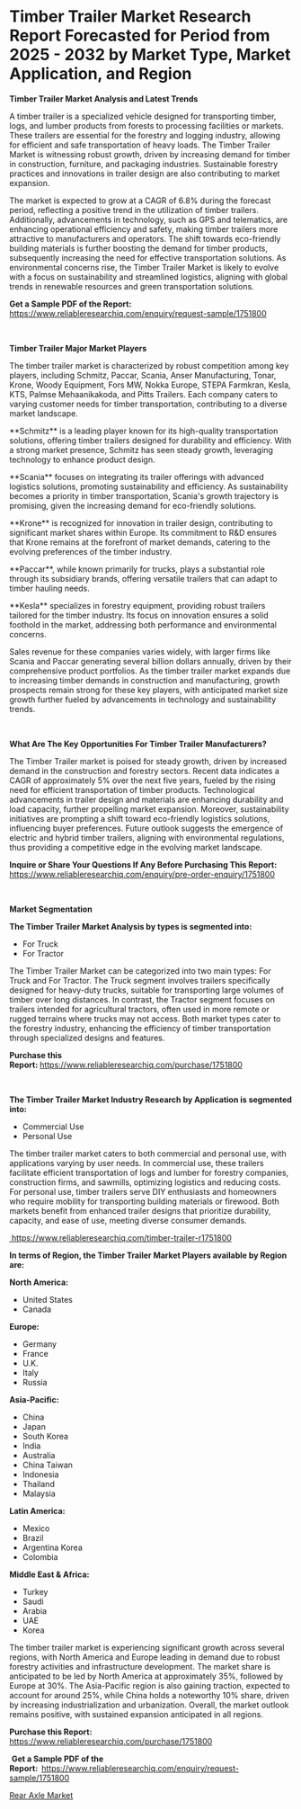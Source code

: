 <p><h1>Timber Trailer Market Research Report Forecasted for Period from 2025 -  2032 by Market Type, Market Application, and Region</h1></p><p><strong>Timber Trailer Market Analysis and Latest Trends</strong></p>
<p><p>A timber trailer is a specialized vehicle designed for transporting timber, logs, and lumber products from forests to processing facilities or markets. These trailers are essential for the forestry and logging industry, allowing for efficient and safe transportation of heavy loads. The Timber Trailer Market is witnessing robust growth, driven by increasing demand for timber in construction, furniture, and packaging industries. Sustainable forestry practices and innovations in trailer design are also contributing to market expansion.</p><p>The market is expected to grow at a CAGR of 6.8% during the forecast period, reflecting a positive trend in the utilization of timber trailers. Additionally, advancements in technology, such as GPS and telematics, are enhancing operational efficiency and safety, making timber trailers more attractive to manufacturers and operators. The shift towards eco-friendly building materials is further boosting the demand for timber products, subsequently increasing the need for effective transportation solutions. As environmental concerns rise, the Timber Trailer Market is likely to evolve with a focus on sustainability and streamlined logistics, aligning with global trends in renewable resources and green transportation solutions.</p></p>
<p><strong>Get a Sample PDF of the Report:&nbsp;</strong> <a href="https://www.reliableresearchiq.com/enquiry/request-sample/1751800?utm_campaign=3350&utm_medium=2&utm_source=Github&utm_content=ia&utm_term=30032025&utm_id=timber-trailer">https://www.reliableresearchiq.com/enquiry/request-sample/1751800</a></p>
<p>&nbsp;</p>
<p><strong>Timber Trailer Major Market Players</strong></p>
<p><p>The timber trailer market is characterized by robust competition among key players, including Schmitz, Paccar, Scania, Anser Manufacturing, Tonar, Krone, Woody Equipment, Fors MW, Nokka Europe, STEPA Farmkran, Kesla, KTS, Palmse Mehaanikakoda, and Pitts Trailers. Each company caters to varying customer needs for timber transportation, contributing to a diverse market landscape.</p><p>**Schmitz** is a leading player known for its high-quality transportation solutions, offering timber trailers designed for durability and efficiency. With a strong market presence, Schmitz has seen steady growth, leveraging technology to enhance product design.</p><p>**Scania** focuses on integrating its trailer offerings with advanced logistics solutions, promoting sustainability and efficiency. As sustainability becomes a priority in timber transportation, Scania's growth trajectory is promising, given the increasing demand for eco-friendly solutions.</p><p>**Krone** is recognized for innovation in trailer design, contributing to significant market shares within Europe. Its commitment to R&D ensures that Krone remains at the forefront of market demands, catering to the evolving preferences of the timber industry.</p><p>**Paccar**, while known primarily for trucks, plays a substantial role through its subsidiary brands, offering versatile trailers that can adapt to timber hauling needs. </p><p>**Kesla** specializes in forestry equipment, providing robust trailers tailored for the timber industry. Its focus on innovation ensures a solid foothold in the market, addressing both performance and environmental concerns.</p><p>Sales revenue for these companies varies widely, with larger firms like Scania and Paccar generating several billion dollars annually, driven by their comprehensive product portfolios. As the timber trailer market expands due to increasing timber demands in construction and manufacturing, growth prospects remain strong for these key players, with anticipated market size growth further fueled by advancements in technology and sustainability trends.</p></p>
<p>&nbsp;</p>
<p><strong>What Are The Key Opportunities For Timber Trailer Manufacturers?</strong></p>
<p><p>The Timber Trailer market is poised for steady growth, driven by increased demand in the construction and forestry sectors. Recent data indicates a CAGR of approximately 5% over the next five years, fueled by the rising need for efficient transportation of timber products. Technological advancements in trailer design and materials are enhancing durability and load capacity, further propelling market expansion. Moreover, sustainability initiatives are prompting a shift toward eco-friendly logistics solutions, influencing buyer preferences. Future outlook suggests the emergence of electric and hybrid timber trailers, aligning with environmental regulations, thus providing a competitive edge in the evolving market landscape.</p></p>
<p><strong>Inquire or Share Your Questions If Any Before Purchasing This Report:</strong> <a href="https://www.reliableresearchiq.com/enquiry/pre-order-enquiry/1751800?utm_campaign=3350&utm_medium=2&utm_source=Github&utm_content=ia&utm_term=30032025&utm_id=timber-trailer">https://www.reliableresearchiq.com/enquiry/pre-order-enquiry/1751800</a></p>
<p>&nbsp;</p>
<p><strong>Market Segmentation</strong></p>
<p><strong>The Timber Trailer Market Analysis by types is segmented into:</strong></p>
<p><ul><li>For Truck</li><li>For Tractor</li></ul></p>
<p><p>The Timber Trailer Market can be categorized into two main types: For Truck and For Tractor. The Truck segment involves trailers specifically designed for heavy-duty trucks, suitable for transporting large volumes of timber over long distances. In contrast, the Tractor segment focuses on trailers intended for agricultural tractors, often used in more remote or rugged terrains where trucks may not access. Both market types cater to the forestry industry, enhancing the efficiency of timber transportation through specialized designs and features.</p></p>
<p><strong>Purchase this Report:&nbsp;</strong><a href="https://www.reliableresearchiq.com/purchase/1751800?utm_campaign=3350&utm_medium=2&utm_source=Github&utm_content=ia&utm_term=30032025&utm_id=timber-trailer">https://www.reliableresearchiq.com/purchase/1751800</a></p>
<p>&nbsp;</p>
<p><strong>The Timber Trailer Market Industry Research by Application is segmented into:</strong></p>
<p><ul><li>Commercial Use</li><li>Personal Use</li></ul></p>
<p><p>The timber trailer market caters to both commercial and personal use, with applications varying by user needs. In commercial use, these trailers facilitate efficient transportation of logs and lumber for forestry companies, construction firms, and sawmills, optimizing logistics and reducing costs. For personal use, timber trailers serve DIY enthusiasts and homeowners who require mobility for transporting building materials or firewood. Both markets benefit from enhanced trailer designs that prioritize durability, capacity, and ease of use, meeting diverse consumer demands.</p></p>
<p><a href="https://www.reliableresearchiq.com/timber-trailer-r1751800?utm_campaign=3350&utm_medium=2&utm_source=Github&utm_content=ia&utm_term=30032025&utm_id=timber-trailer">&nbsp;https://www.reliableresearchiq.com/timber-trailer-r1751800</a></p>
<p><strong>In terms of Region, the Timber Trailer Market Players available by Region are:</strong></p>
<p>
    <p> <strong> North America: </strong>
        <ul>
            <li>United States</li>
            <li>Canada</li>
        </ul>
        </p> 
    <p> <strong> Europe: </strong>
        <ul>
            <li>Germany</li>
            <li>France</li>
            <li>U.K.</li>
            <li>Italy</li>
            <li>Russia</li>
        </ul>
        </p> 
    <p> <strong> Asia-Pacific: </strong>
        <ul>
            <li>China</li>
            <li>Japan</li>
            <li>South Korea</li>
            <li>India</li>
            <li>Australia</li>
            <li>China Taiwan</li>
            <li>Indonesia</li>
            <li>Thailand</li>
            <li>Malaysia</li>
        </ul>
        </p> 
    <p> <strong> Latin America: </strong>
        <ul>
            <li>Mexico</li>
            <li>Brazil</li>
            <li>Argentina Korea</li>
            <li>Colombia</li>
        </ul>
        </p> 
    <p> <strong> Middle East & Africa: </strong>
        <ul>
            <li>Turkey</li>
            <li>Saudi</li>
            <li>Arabia</li>
            <li>UAE</li>
            <li>Korea</li>
        </ul>
    </p>
    </p>
<p><p>The timber trailer market is experiencing significant growth across several regions, with North America and Europe leading in demand due to robust forestry activities and infrastructure development. The market share is anticipated to be led by North America at approximately 35%, followed by Europe at 30%. The Asia-Pacific region is also gaining traction, expected to account for around 25%, while China holds a noteworthy 10% share, driven by increasing industrialization and urbanization. Overall, the market outlook remains positive, with sustained expansion anticipated in all regions.</p></p>
<p><strong>Purchase this Report: </strong><a href="https://www.reliableresearchiq.com/purchase/1751800?utm_campaign=3350&utm_medium=2&utm_source=Github&utm_content=ia&utm_term=30032025&utm_id=timber-trailer">https://www.reliableresearchiq.com/purchase/1751800</a></p>
<p>&nbsp;<strong>Get a Sample PDF of the Report:&nbsp;&nbsp;</strong><a href="https://www.reliableresearchiq.com/enquiry/request-sample/1751800?utm_campaign=3350&utm_medium=2&utm_source=Github&utm_content=ia&utm_term=30032025&utm_id=timber-trailer">https://www.reliableresearchiq.com/enquiry/request-sample/1751800</a></p>
<p><strong></strong></p>
<p><p><a href="https://github.com/anggigpps/Market-Research-Report-List-1/blob/main/rear-axle-market.md?utm_campaign=3350&utm_medium=2&utm_source=Github&utm_content=ia&utm_term=30032025&utm_id=timber-trailer">Rear Axle Market</a></p></p>